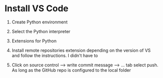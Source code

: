 
# Install VS Code

1. Create Python environment  

2. Select the Python interpreter  

3. Extensions for Python 

4. Install remote repositories extension depending on the version of VS and follow the instructions. I didn't have to

5. Click on source control --> write commit message --> ... tab select push. As long as the GitHub repo is configured to the local folder 


